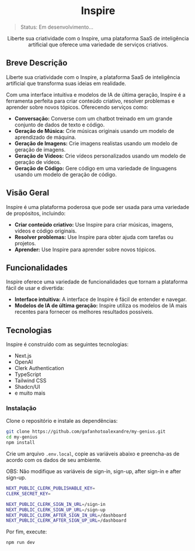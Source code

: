 <h1 align="center">Inspire</h1>

> Status: Em desenvolvimento...

<!-- <p align="center">
  <img src="sua-imagem-preview.png" alt="Inspire Preview" style="border-radius: 4px">
</p> -->

<p align="center">Liberte sua criatividade com o Inspire, uma plataforma SaaS de inteligência artificial que oferece uma variedade de serviços criativos.</p>

## Breve Descrição

Liberte sua criatividade com o Inspire, a plataforma SaaS de inteligência artificial que transforma suas ideias em realidade.

Com uma interface intuitiva e modelos de IA de última geração, Inspire é a ferramenta perfeita para criar conteúdo criativo, resolver problemas e aprender sobre novos tópicos. Oferecendo serviços como:

* **Conversação:** Converse com um chatbot treinado em um grande conjunto de dados de texto e código.
* **Geração de Música:** Crie músicas originais usando um modelo de aprendizado de máquina.
* **Geração de Imagens:** Crie imagens realistas usando um modelo de geração de imagens.
* **Geração de Vídeos:** Crie vídeos personalizados usando um modelo de geração de vídeos.
* **Geração de Código:** Gere código em uma variedade de linguagens usando um modelo de geração de código.

## Visão Geral

Inspire é uma plataforma poderosa que pode ser usada para uma variedade de propósitos, incluindo:

* **Criar conteúdo criativo:** Use Inspire para criar músicas, imagens, vídeos e código originais.
* **Resolver problemas:** Use Inspire para obter ajuda com tarefas ou projetos.
* **Aprender:** Use Inspire para aprender sobre novos tópicos.

## Funcionalidades

Inspire oferece uma variedade de funcionalidades que tornam a plataforma fácil de usar e divertida:

* **Interface intuitiva:** A interface de Inspire é fácil de entender e navegar.
* **Modelos de IA de última geração:** Inspire utiliza os modelos de IA mais recentes para fornecer os melhores resultados possíveis.

## Tecnologias

Inspire é construído com as seguintes tecnologias:

- Next.js
- OpenAI
- Clerk Authentication
- TypeScript
- Tailwind CSS
- Shadcn/UI
- e muito mais

### Instalação
Clone o repositório e instale as dependências:

```bash
git clone https://github.com/gafanhotoalexandre/my-genius.git
cd my-genius
npm install
```

Crie um arquivo ``` .env.local ```, copie as variáveis abaixo e preencha-as de acordo com os dados de seu ambiente.

OBS: Não modifique as variáveis de sign-in, sign-up, after sign-in e after sign-up.
```bash
NEXT_PUBLIC_CLERK_PUBLISHABLE_KEY=
CLERK_SECRET_KEY=

NEXT_PUBLIC_CLERK_SIGN_IN_URL=/sign-in
NEXT_PUBLIC_CLERK_SIGN_UP_URL=/sign-up
NEXT_PUBLIC_CLERK_AFTER_SIGN_IN_URL=/dashboard
NEXT_PUBLIC_CLERK_AFTER_SIGN_UP_URL=/dashboard
```

Por fim, execute:
```bash
npm run dev
```